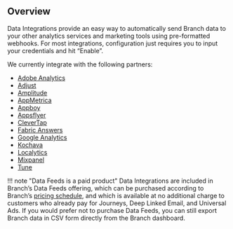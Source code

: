 ## Overview

Data Integrations provide an easy way to automatically send Branch data to your other analytics services and marketing tools using pre-formatted webhooks. For most integrations, configuration just requires you to input your credentials and hit “Enable”.

We currently integrate with the following partners:

- [Adobe Analytics](https://docs.branch.io/pages/integrations/adobe-analytics/)
- [Adjust](https://docs.branch.io/pages/integrations/adjust/)
- [Amplitude](https://docs.branch.io/pages/integrations/amplitude/)
- [AppMetrica](https://docs.branch.io/pages/integrations/appmetrica/)
- [Appboy](https://docs.branch.io/pages/integrations/appboy/)
- [Appsflyer](https://docs.branch.io/pages/integrations/appsflyer/)
- [CleverTap](https://docs.branch.io/pages/integrations/clevertap/)
- [Fabric Answers](https://docs.branch.io/pages/integrations/fabric-answers/)
- [Google Analytics](https://docs.branch.io/pages/integrations/google-analytics/)
- [Kochava](https://docs.branch.io/pages/integrations/kochava/)
- [Localytics](https://docs.branch.io/pages/integrations/localytics/)
- [Mixpanel](https://docs.branch.io/pages/integrations/mixpanel/)
- [Tune](https://docs.branch.io/pages/integrations/tune/)

!!! note "Data Feeds is a paid product"
    Data Integrations are included in Branch’s Data Feeds offering, which can be purchased according to Branch’s [pricing schedule](https://branch.io/pricing/), and which is available at no additional charge to customers who already pay for Journeys, Deep Linked Email, and Universal Ads. If you would prefer not to purchase Data Feeds, you can still export Branch data in CSV form directly from the Branch dashboard.
